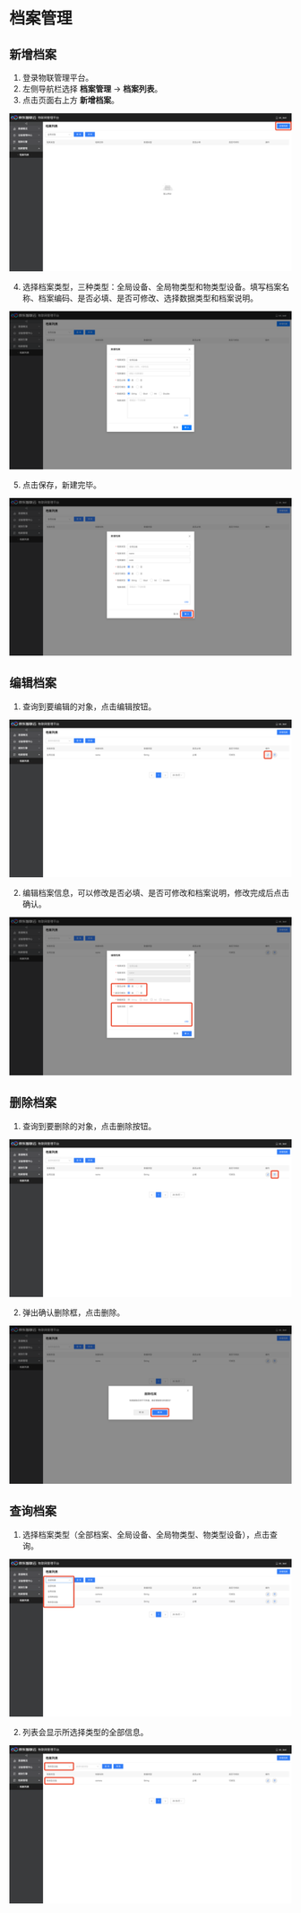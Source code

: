 # 档案管理

## 新增档案

1. 登录物联管理平台。
2. 左侧导航栏选择 **档案管理** -> **档案列表**。
3. 点击页面右上方 **新增档案**。

![新增档案](../../../../../image/IoT/IoT-Core/Archive-Manager/Create-Archive.png)

4. 选择档案类型，三种类型：全局设备、全局物类型和物类型设备。填写档案名称、档案编码、是否必填、是否可修改、选择数据类型和档案说明。

![填写档案信息](../../../../../image/IoT/IoT-Core/Archive-Manager/Write-Archive-Info.png)

5. 点击保存，新建完毕。

![保存档案信息](../../../../../image/IoT/IoT-Core/Archive-Manager/Save-Archive.png)

## 编辑档案

1. 查询到要编辑的对象，点击编辑按钮。

![编辑档案信息](../../../../../image/IoT/IoT-Core/Archive-Manager/Edit-Archive-Button.png)

2. 编辑档案信息，可以修改是否必填、是否可修改和档案说明，修改完成后点击确认。

![编辑档案信息](../../../../../image/IoT/IoT-Core/Archive-Manager/Edit-Archive.png)

## 删除档案

1. 查询到要删除的对象，点击删除按钮。

![删除档案](../../../../../image/IoT/IoT-Core/Archive-Manager/Delete-Archive-Button.png)

2. 弹出确认删除框，点击删除。

![删除档案](../../../../../image/IoT/IoT-Core/Archive-Manager/Delete-Archive.png)

## 查询档案

1. 选择档案类型（全部档案、全局设备、全局物类型、物类型设备），点击查询。

![查询档案](../../../../../image/IoT/IoT-Core/Archive-Manager/Search-Archive.png)

2. 列表会显示所选择类型的全部信息。

![查询档案](../../../../../image/IoT/IoT-Core/Archive-Manager/Search-Archive-Result.png)
